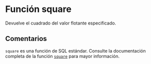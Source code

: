 ﻿---
SidebarGroup: "Funciones matemáticas"
Autogenerated: true
---

# Función  square

Devuelve el cuadrado del valor flotante especificado.

## Comentarios 

`square` es una función de SQL estándar. Consulte la documentación completa de la función [`square`](https://learn.microsoft.com/es-es/sql/t-sql/functions/square-transact-sql) para mayor información.
